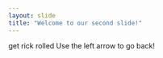 ```yaml
---
layout: slide
title: "Welcome to our second slide!"
---
```

get rick rolled
Use the left arrow to go back!
